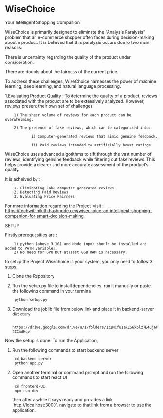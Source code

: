 # WiseChoice
Your Intelligent Shopping Companion


WiseChoice is primarily designed to eliminate the "Analysis Paralysis" problem that an e-commerce shopper often faces during decision-making about a product. It is believed that this paralysis occurs due to two main reasons:

There is uncertainty regarding the quality of the product under consideration.

There are doubts about the fairness of the current price.

To address these challenges, WiseChoice harnesses the power of machine learning, deep learning, and natural language processing.

1.Evaluating Product Quality : To determine the quality of a product, reviews associated with the product are to be extensively analyzed. However, reviews present their own set of challenges:

        1) The sheer volume of reviews for each product can be overwhelming.

        2) The presence of fake reviews, which can be categorized into:

                i) Computer-generated reviews that mimic genuine feedback.

                ii) Paid reviews intended to artificially boost ratings

WiseChoice uses advanced algorithms to sift through the vast number of reviews, identifying genuine feedback while filtering out fake reviews. This helps provide a clearer and more accurate assessment of the product's quality.

It is acheived by :

        1. Eliminating Fake computer generated reviews
        2. Detecting Paid Reviews
        3. Evaluating Price Fairness

For more information regarding the Project, visit : https://techwithnikith.hashnode.dev/wisechoice-an-intelligent-shopping-companion-for-smart-decision-making


SETUP

Firstly prerequesities are : 

        1) python (above 3.10) and Node (npm) should be installed and added to PATH variables.
        2) No need for GPU but atleast 8GB RAM is necessary.

to setup the Project Wisechoice in your system, you only need to follow 3 steps.

1) Clone the Repository

2) Run the setup.py file to install dependencies. run it manually or paste the following command in your terminal

        python setup.py

3) Download the joblib file from below link and place it in backend-server directory

        https://drive.google.com/drive/u/1/folders/1z2MCfuIaRLS6kblz7E4uj6P-4IXmdHqv


Now the setup is done. To run the Application,

1) Run the following commands to start backend server

        cd backend-server
        python app.py

2) Open another terminal or command prompt and run the following commands to start react UI

        cd frontend-UI
        npm run dev

    then after a while it says ready and provides a link 'http://localhost:3000'. navigate to that link from a browser to use the application.


